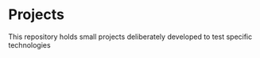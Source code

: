 # Projects
This repository holds small projects deliberately developed to test specific technologies
